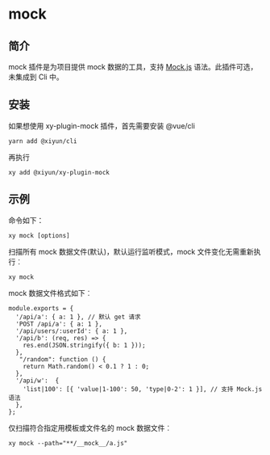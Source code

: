 # mock

## 简介
mock 插件是为项目提供 mock 数据的工具，支持 [Mock.js](https://github.com/nuysoft/Mock/wiki) 语法。此插件可选，未集成到 Cli 中。

## 安装
如果想使用 xy-plugin-mock 插件，首先需要安装 @vue/cli

```shell
yarn add @xiyun/cli
```
再执行
```shell
xy add @xiyun/xy-plugin-mock
```

## 示例
命令如下：
```shell
xy mock [options]
```
扫描所有 mock 数据文件(默认)，默认运行监听模式，mock 文件变化无需重新执行︰
```shell
xy mock
```
mock 数据文件格式如下︰
```shell
module.exports = {
  '/api/a': { a: 1 }, // 默认 get 请求
  'POST /api/a': { a: 1 },
  '/api/users/:userId': { a: 1 },
  '/api/b': (req, res) => {
    res.end(JSON.stringify({ b: 1 }));
  },
   "/random": function () {
    return Math.random() < 0.1 ? 1 : 0;
  },
  '/api/w':  {
    'list|100': [{ 'value|1-100': 50, 'type|0-2': 1 }], // 支持 Mock.js 语法
  },
};
```
仅扫描符合指定用模板或文件名的 mock 数据文件︰
```shell
xy mock --path="**/__mock__/a.js"
```
